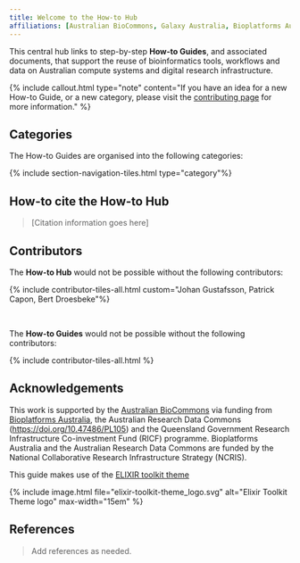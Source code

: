 ```yaml
---
title: Welcome to the How-to Hub
affiliations: [Australian BioCommons, Galaxy Australia, Bioplatforms Australia]
---
```



This central hub links to step-by-step **How-to Guides**, and associated documents, that support the reuse of bioinformatics tools, workflows and data on Australian compute systems and digital research infrastructure.

{% include callout.html type="note" content="If you have an idea for a new How-to Guide, or a new category, please visit the [contributing page](contributing) for more information." %}


## Categories

The How-to Guides are organised into the following categories:

{% include section-navigation-tiles.html type="category"%}


## How-to cite the How-to Hub

> [Citation information goes here]


## Contributors

The **How-to Hub** would not be possible without the following contributors:

{% include contributor-tiles-all.html custom="Johan Gustafsson, Patrick Capon, Bert Droesbeke"%}

<br>

The **How-to Guides** would not be possible without the following contributors:

{% include contributor-tiles-all.html %}


## Acknowledgements

This work is supported by the [Australian BioCommons](https://www.biocommons.org.au/) via funding from [Bioplatforms Australia](https://bioplatforms.com/), the Australian Research Data Commons (https://doi.org/10.47486/PL105) and the Queensland Government Research Infrastructure Co-investment Fund (RICF) programme. Bioplatforms Australia and the Australian Research Data Commons are funded by the National Collaborative Research Infrastructure Strategy (NCRIS).

This guide makes use of the [ELIXIR toolkit theme](https://github.com/ELIXIR-Belgium/elixir-toolkit-theme)

{% include image.html file="elixir-toolkit-theme_logo.svg" alt="Elixir Toolkit Theme logo" max-width="15em" %}

## References

> Add references as needed.
 
